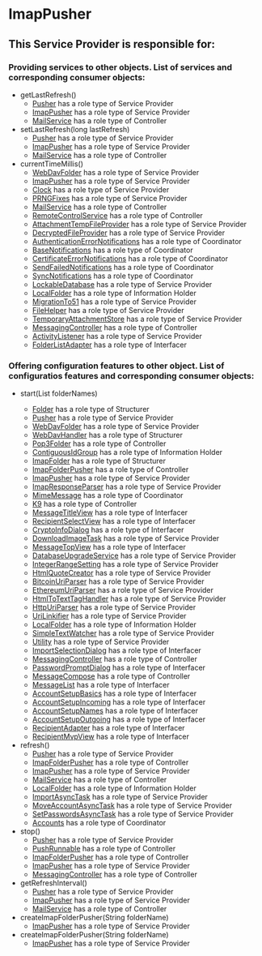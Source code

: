 # ImapPusher
## This Service Provider is responsible for:
### Providing services to other objects. List of services and corresponding consumer objects: 
* getLastRefresh()
	* [Pusher](../ServiceProviders/Pusher.md) has a role type of Service Provider
	* [ImapPusher](../ServiceProviders/ImapPusher.md) has a role type of Service Provider
	* [MailService](../Controllers/MailService.md) has a role type of Controller
* setLastRefresh(long lastRefresh)
	* [Pusher](../ServiceProviders/Pusher.md) has a role type of Service Provider
	* [ImapPusher](../ServiceProviders/ImapPusher.md) has a role type of Service Provider
	* [MailService](../Controllers/MailService.md) has a role type of Controller
* currentTimeMillis()
	* [WebDavFolder](../ServiceProviders/WebDavFolder.md) has a role type of Service Provider
	* [ImapPusher](../ServiceProviders/ImapPusher.md) has a role type of Service Provider
	* [Clock](../ServiceProviders/Clock.md) has a role type of Service Provider
	* [PRNGFixes](../ServiceProviders/PRNGFixes.md) has a role type of Service Provider
	* [MailService](../Controllers/MailService.md) has a role type of Controller
	* [RemoteControlService](../Controllers/RemoteControlService.md) has a role type of Controller
	* [AttachmentTempFileProvider](../ServiceProviders/AttachmentTempFileProvider.md) has a role type of Service Provider
	* [DecryptedFileProvider](../ServiceProviders/DecryptedFileProvider.md) has a role type of Service Provider
	* [AuthenticationErrorNotifications](../Coordinators/AuthenticationErrorNotifications.md) has a role type of Coordinator
	* [BaseNotifications](../Coordinators/BaseNotifications.md) has a role type of Coordinator
	* [CertificateErrorNotifications](../Coordinators/CertificateErrorNotifications.md) has a role type of Coordinator
	* [SendFailedNotifications](../Coordinators/SendFailedNotifications.md) has a role type of Coordinator
	* [SyncNotifications](../Coordinators/SyncNotifications.md) has a role type of Coordinator
	* [LockableDatabase](../ServiceProviders/LockableDatabase.md) has a role type of Service Provider
	* [LocalFolder](../InformationHolders/LocalFolder.md) has a role type of Information Holder
	* [MigrationTo51](../ServiceProviders/MigrationTo51.md) has a role type of Service Provider
	* [FileHelper](../ServiceProviders/FileHelper.md) has a role type of Service Provider
	* [TemporaryAttachmentStore](../ServiceProviders/TemporaryAttachmentStore.md) has a role type of Service Provider
	* [MessagingController](../Controllers/MessagingController.md) has a role type of Controller
	* [ActivityListener](../ServiceProviders/ActivityListener.md) has a role type of Service Provider
	* [FolderListAdapter](../Interfacers/FolderListAdapter.md) has a role type of Interfacer
### Offering configuration features to other object. List of configuratios features and corresponding consumer objects: 
* start(List<String> folderNames)
	* [Folder](../Structurers/Folder.md) has a role type of Structurer
	* [Pusher](../ServiceProviders/Pusher.md) has a role type of Service Provider
	* [WebDavFolder](../ServiceProviders/WebDavFolder.md) has a role type of Service Provider
	* [WebDavHandler](../Structurers/WebDavHandler.md) has a role type of Structurer
	* [Pop3Folder](../Controllers/Pop3Folder.md) has a role type of Controller
	* [ContiguousIdGroup](../InformationHolders/ContiguousIdGroup.md) has a role type of Information Holder
	* [ImapFolder](../Structurers/ImapFolder.md) has a role type of Structurer
	* [ImapFolderPusher](../Controllers/ImapFolderPusher.md) has a role type of Controller
	* [ImapPusher](../ServiceProviders/ImapPusher.md) has a role type of Service Provider
	* [ImapResponseParser](../ServiceProviders/ImapResponseParser.md) has a role type of Service Provider
	* [MimeMessage](../Coordinators/MimeMessage.md) has a role type of Coordinator
	* [K9](../Controllers/K9.md) has a role type of Controller
	* [MessageTitleView](../Interfacers/MessageTitleView.md) has a role type of Interfacer
	* [RecipientSelectView](../Interfacers/RecipientSelectView.md) has a role type of Interfacer
	* [CryptoInfoDialog](../Interfacers/CryptoInfoDialog.md) has a role type of Interfacer
	* [DownloadImageTask](../ServiceProviders/DownloadImageTask.md) has a role type of Service Provider
	* [MessageTopView](../Interfacers/MessageTopView.md) has a role type of Interfacer
	* [DatabaseUpgradeService](../ServiceProviders/DatabaseUpgradeService.md) has a role type of Service Provider
	* [IntegerRangeSetting](../ServiceProviders/IntegerRangeSetting.md) has a role type of Service Provider
	* [HtmlQuoteCreator](../ServiceProviders/HtmlQuoteCreator.md) has a role type of Service Provider
	* [BitcoinUriParser](../ServiceProviders/BitcoinUriParser.md) has a role type of Service Provider
	* [EthereumUriParser](../ServiceProviders/EthereumUriParser.md) has a role type of Service Provider
	* [HtmlToTextTagHandler](../ServiceProviders/HtmlToTextTagHandler.md) has a role type of Service Provider
	* [HttpUriParser](../ServiceProviders/HttpUriParser.md) has a role type of Service Provider
	* [UriLinkifier](../ServiceProviders/UriLinkifier.md) has a role type of Service Provider
	* [LocalFolder](../InformationHolders/LocalFolder.md) has a role type of Information Holder
	* [SimpleTextWatcher](../ServiceProviders/SimpleTextWatcher.md) has a role type of Service Provider
	* [Utility](../ServiceProviders/Utility.md) has a role type of Service Provider
	* [ImportSelectionDialog](../Interfacers/ImportSelectionDialog.md) has a role type of Interfacer
	* [MessagingController](../Controllers/MessagingController.md) has a role type of Controller
	* [PasswordPromptDialog](../Interfacers/PasswordPromptDialog.md) has a role type of Interfacer
	* [MessageCompose](../Controllers/MessageCompose.md) has a role type of Controller
	* [MessageList](../Interfacers/MessageList.md) has a role type of Interfacer
	* [AccountSetupBasics](../Interfacers/AccountSetupBasics.md) has a role type of Interfacer
	* [AccountSetupIncoming](../Interfacers/AccountSetupIncoming.md) has a role type of Interfacer
	* [AccountSetupNames](../Interfacers/AccountSetupNames.md) has a role type of Interfacer
	* [AccountSetupOutgoing](../Interfacers/AccountSetupOutgoing.md) has a role type of Interfacer
	* [RecipientAdapter](../Interfacers/RecipientAdapter.md) has a role type of Interfacer
	* [RecipientMvpView](../Interfacers/RecipientMvpView.md) has a role type of Interfacer
* refresh()
	* [Pusher](../ServiceProviders/Pusher.md) has a role type of Service Provider
	* [ImapFolderPusher](../Controllers/ImapFolderPusher.md) has a role type of Controller
	* [ImapPusher](../ServiceProviders/ImapPusher.md) has a role type of Service Provider
	* [MailService](../Controllers/MailService.md) has a role type of Controller
	* [LocalFolder](../InformationHolders/LocalFolder.md) has a role type of Information Holder
	* [ImportAsyncTask](../ServiceProviders/ImportAsyncTask.md) has a role type of Service Provider
	* [MoveAccountAsyncTask](../ServiceProviders/MoveAccountAsyncTask.md) has a role type of Service Provider
	* [SetPasswordsAsyncTask](../ServiceProviders/SetPasswordsAsyncTask.md) has a role type of Service Provider
	* [Accounts](../Coordinators/Accounts.md) has a role type of Coordinator
* stop()
	* [Pusher](../ServiceProviders/Pusher.md) has a role type of Service Provider
	* [PushRunnable](../Controllers/PushRunnable.md) has a role type of Controller
	* [ImapFolderPusher](../Controllers/ImapFolderPusher.md) has a role type of Controller
	* [ImapPusher](../ServiceProviders/ImapPusher.md) has a role type of Service Provider
	* [MessagingController](../Controllers/MessagingController.md) has a role type of Controller
* getRefreshInterval()
	* [Pusher](../ServiceProviders/Pusher.md) has a role type of Service Provider
	* [ImapPusher](../ServiceProviders/ImapPusher.md) has a role type of Service Provider
	* [MailService](../Controllers/MailService.md) has a role type of Controller
* createImapFolderPusher(String folderName)
	* [ImapPusher](../ServiceProviders/ImapPusher.md) has a role type of Service Provider
* createImapFolderPusher(String folderName)
	* [ImapPusher](../ServiceProviders/ImapPusher.md) has a role type of Service Provider
